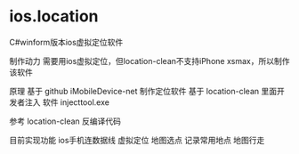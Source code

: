 # ios.location
C#winform版本ios虚拟定位软件

制作动力
需要用ios虚拟定位，但location-clean不支持iPhone xsmax，所以制作该软件

原理
基于 github iMobileDevice-net 制作定位软件
基于 location-clean 里面开发者注入 软件 injecttool.exe

参考 
location-clean 反编译代码

目前实现功能
ios手机连数据线 虚拟定位 地图选点 记录常用地点 地图行走
